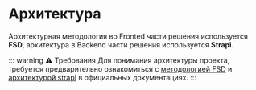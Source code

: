 # Архитектура

Архитектурная методология во Fronted части решения используется **FSD**, архитектура в Backend части решения используется **Strapi**.

::: warning ⚠️ Требования
Для понимания архитектуры проекта, требуется предварительно ознакомиться с [методологией FSD](https://feature-sliced.github.io/documentation/) и [архитектурой strapi](https://docs.strapi.io/cms/project-structure) в официальных документациях.
:::
